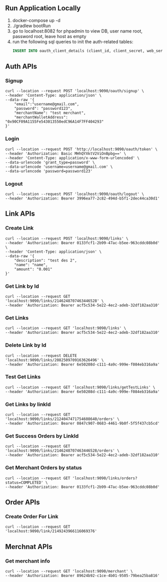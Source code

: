 ## Run Application Locally
1. docker-compose up -d
2. ./gradlew bootRun
3. go to localhost:8082 for phpadmin to view DB, user name root, password root, leave host as empty
4. run the following sql queries to init the auth-related tables:
    ```sql
    INSERT INTO oauth_client_details (client_id, client_secret, web_server_redirect_uri, scope, access_token_validity, refresh_token_validity, resource_ids, authorized_grant_types, additional_information) VALUES ('0xPay-Web', '{bcrypt}$2a$10$gPhlXZfms0EpNHX0.HHptOhoFD1AoxSr/yUIdTqA8vtjeP4zi0DDu', 'http://localhost:8080/code', 'READ,WRITE', '3600', '10000', 'payment', 'authorization_code,password,refresh_token,implicit', '{}');
    ```

## Auth APIs

### Signup
```
curl --location --request POST 'localhost:9090/oauth/signup' \
--header 'Content-Type: application/json' \
--data-raw '{
    "email":"username@gmail.com",
    "password": "password123",
    "merchantName": "test merchant",
    "merchantWalletAddress": "0x90CF09A1155Fe543013550edC96A14F7FF404293"
}'
```

### Login
```
curl --location --request POST 'http://localhost:9090/oauth/token' \
--header 'Authorization: Basic MHhQYXktV2ViOnBpbg==' \
--header 'Content-Type: application/x-www-form-urlencoded' \
--data-urlencode 'grant_type=password' \
--data-urlencode 'username=username@gmail.com' \
--data-urlencode 'password=password123'
```

### Logout
```
curl --location --request POST 'localhost:9090/oauth/logout' \
--header 'Authorization: Bearer 3996ea77-2c82-494d-b5f1-2dec44ca30d1'
```

## Link APIs

### Create Link
```
curl --location --request POST 'localhost:9090/links' \
--header 'Authorization: Bearer 0133fcf1-2b99-47ac-b5ee-963cddc08b0d' \
--header 'Content-Type: application/json' \
--data-raw '{
    "description": "test des 2",
    "name": "name",
    "amount": "0.001"
}'
```

### Get Link by Id
```
curl --location --request GET 'localhost:9090/links/2146248707463446528' \
--header 'Authorization: Bearer acf5c534-5e22-4ec2-adeb-32df182aa310'
```

### Get Links
```
curl --location --request GET 'localhost:9090/links' \
--header 'Authorization: Bearer acf5c534-5e22-4ec2-adeb-32df182aa310'
```

### Delete Link by Id
```
curl --location --request DELETE 'localhost:9090/links/2082509709163626496' \
--header 'Authorization: Bearer 6e50208d-c111-4a9c-999e-f084eb316a9a'
```

### Test Get Links
```
curl --location --request GET 'localhost:9090/links/getTestLinks' \
--header 'Authorization: Bearer 6e50208d-c111-4a9c-999e-f084eb316a9a'
```

### Get Links by linkId
```
curl --location --request GET 'localhost:9090/links/2124047471754608640/orders' \
--header 'Authorization: Bearer 0847c907-0683-4461-9b0f-5f5f437cb5cd'
```

### Get Success Orders by LinkId
```
curl --location --request GET 'localhost:9090/links/2146248707463446528/orders' \
--header 'Authorization: Bearer acf5c534-5e22-4ec2-adeb-32df182aa310'
```

### Get Merchant Orders by status
```
curl --location --request GET 'localhost:9090/links/orders?status=COMPLETED' \
--header 'Authorization: Bearer 0133fcf1-2b99-47ac-b5ee-963cddc08b0d'
```

## Order APIs

### Create Order For Link
```
curl --location --request GET 'localhost:9090/link/2149243966116069376'
```


## Merchnat APIs
### Get merchant info
```
curl --location --request GET 'localhost:9090/merchant' \
--header 'Authorization: Bearer 89624b92-c1ce-4b01-9505-79bea25ba816'
```